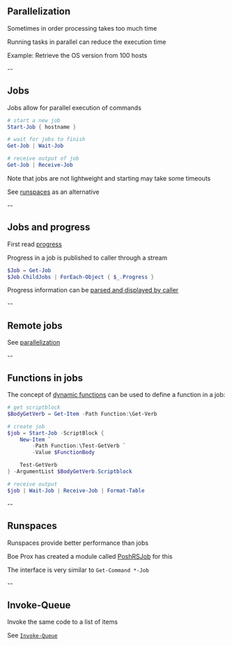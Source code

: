 <!-- .slide: id="parallelization" -->

## Parallelization

Sometimes in order processing takes too much time

Running tasks in parallel can reduce the execution time

Example: Retrieve the OS version from 100 hosts

--

<!-- .slide: id="jobs" -->

## Jobs

Jobs allow for parallel execution of commands

```powershell
# start a new job
Start-Job { hostname }

# wait for jobs to finish
Get-Job | Wait-Job

# receive output of job
Get-Job | Receive-Job
```

Note that jobs are not lightweight and starting may take some timeouts

See [runspaces](#/runspaces) as an alternative

--

<!-- .slide: id="jobs_progress" -->

## Jobs and progress

First read [progress](#/progress)

Progress in a job is published to caller through a stream

```powershell
$Job = Get-Job
$Job.ChildJobs | ForEach-Object { $_.Progress }
```

Progress information can be [parsed and displayed by caller](https://gist.github.com/nicholasdille/13b21c1c91e8c4e756ef)

--

<!-- .slide: id="remote_jobs" -->

## Remote jobs

See [parallelization](#/invoke_command)

--

<!-- .slide: id="job_functions" -->

## Functions in jobs

The concept of [dynamic functions](#/dynamic_functions) can be used to define a function in a job:

```powershell
# get scriptblock
$BodyGetVerb = Get-Item -Path Function:\Get-Verb

# create job
$job = Start-Job -ScriptBlock {
    New-Item `
        -Path Function:\Test-GetVerb `
        -Value $FunctionBody

    Test-GetVerb
} -ArgumentList $BodyGetVerb.Scriptblock

# receive output
$job | Wait-Job | Receive-Job | Format-Table
```

--

<!-- .slide: id="runspaces" -->

## Runspaces

Runspaces provide better performance than jobs

Boe Prox has created a module called [PoshRSJob](https://github.com/proxb/PoshRSJob) for this

The interface is very similar to `Get-Command *-Job`

--

<!-- .slide: id="invoke-queue" -->

## Invoke-Queue

Invoke the same code to a list of items

See [`Invoke-Queue`](http://dille.name/blog/2015/09/08/processing-a-queue-using-parallel-powershell-jobs-with-throttling/)